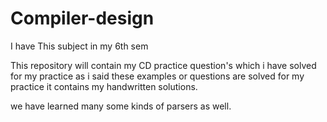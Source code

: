 # Compiler-design
 I have This subject in my 6th sem 

This repository will contain my CD practice question's which i have solved for my practice
as i said these examples or questions are solved for my practice it contains my handwritten solutions.

we have learned many some kinds of parsers as well.


